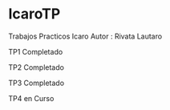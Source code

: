 # IcaroTP
Trabajos Practicos Icaro
Autor : Rivata Lautaro

TP1 Completado

TP2 Completado

TP3 Completado

TP4 en Curso

